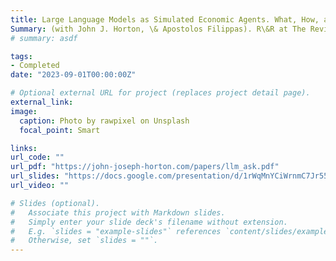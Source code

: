 ```yaml
---
title: Large Language Models as Simulated Economic Agents. What, How, and When We can Learn from Homo Silicus
Summary: (with John J. Horton, \& Apostolos Filippas). R\&R at The Review of Economics and Statistics
# summary: asdf

tags:
- Completed
date: "2023-09-01T00:00:00Z"

# Optional external URL for project (replaces project detail page).
external_link: 
image:
  caption: Photo by rawpixel on Unsplash
  focal_point: Smart

links:
url_code: ""
url_pdf: "https://john-joseph-horton.com/papers/llm_ask.pdf"
url_slides: "https://docs.google.com/presentation/d/1rWqMnYCiWrnmC7Jr55N1aZmOlR8jlvLaRB59CFK565E/edit#slide=id.p"
url_video: ""

# Slides (optional).
#   Associate this project with Markdown slides.
#   Simply enter your slide deck's filename without extension.
#   E.g. `slides = "example-slides"` references `content/slides/example-slides.md`.
#   Otherwise, set `slides = ""`.
---
```

